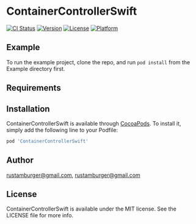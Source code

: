 # ContainerControllerSwift

[![CI Status](https://img.shields.io/travis/rustamburger@gmail.com/ContainerControllerSwift.svg?style=flat)](https://travis-ci.org/rustamburger@gmail.com/ContainerControllerSwift)
[![Version](https://img.shields.io/cocoapods/v/ContainerControllerSwift.svg?style=flat)](https://cocoapods.org/pods/ContainerControllerSwift)
[![License](https://img.shields.io/cocoapods/l/ContainerControllerSwift.svg?style=flat)](https://cocoapods.org/pods/ContainerControllerSwift)
[![Platform](https://img.shields.io/cocoapods/p/ContainerControllerSwift.svg?style=flat)](https://cocoapods.org/pods/ContainerControllerSwift)

## Example

To run the example project, clone the repo, and run `pod install` from the Example directory first.

## Requirements

## Installation

ContainerControllerSwift is available through [CocoaPods](https://cocoapods.org). To install
it, simply add the following line to your Podfile:

```ruby
pod 'ContainerControllerSwift'
```

## Author

rustamburger@gmail.com, rustamburger@gmail.com

## License

ContainerControllerSwift is available under the MIT license. See the LICENSE file for more info.

